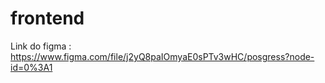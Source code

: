 # frontend


Link do figma : https://www.figma.com/file/j2yQ8paIOmyaE0sPTv3wHC/posgress?node-id=0%3A1

